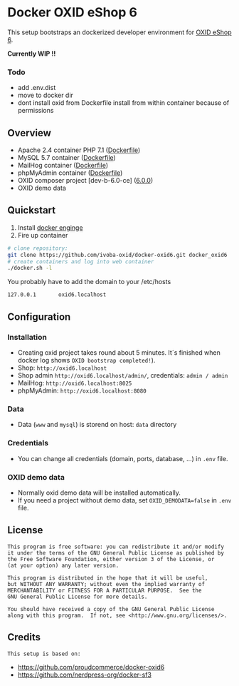 # Docker OXID eShop 6
This setup bootstraps an dockerized developer environment for [OXID eShop 6](https://github.com/OXID-eSales/oxideshop_ce).

**Currently WIP !!**
### Todo
- add .env.dist
- move to docker dir
- dont install oxid from Dockerfile
  install from within container
  because of permissions

## Overview

- Apache 2.4 container PHP 7.1 ([Dockerfile](container/apache_php7/Dockerfile))
- MySQL 5.7 container ([Dockerfile](https://github.com/docker-library/mysql/blob/883703dfb30d9c197e0059a669c4bb64d55f6e0d/5.7/Dockerfile))
- MailHog container ([Dockerfile](https://github.com/mailhog/MailHog/blob/master/Dockerfile))
- phpMyAdmin container ([Dockerfile](https://hub.docker.com/r/phpmyadmin/phpmyadmin/~/dockerfile/))
- OXID composer project [dev-b-6.0-ce] ([6.0.0](https://github.com/OXID-eSales/oxideshop_ce/blob/v6.0.0/composer.json))
- OXID demo data

## Quickstart
1. Install [docker enginge](https://docs.docker.com/engine/installation/)
2. Fire up container
```bash
# clone repository:
git clone https://github.com/ivoba-oxid/docker-oxid6.git docker_oxid6
# create containers and log into web container
./docker.sh -l
```
You probably have to add the domain to your /etc/hosts

    127.0.0.1       oxid6.localhost

## Configuration
### Installation
- Creating oxid project takes round about 5 minutes. It´s finished when docker log shows `OXID bootstrap completed!`).
- Shop: `http://oxid6.localhost`
- Shop admin `http://oxid6.localhost/admin/`, credentials: `admin / admin`
- MailHog: `http://oxid6.localhost:8025`
- phpMyAdmin: `http://oxid6.localhost:8080`


### Data
- Data (`www` and `mysql`) is storend on host: `data` directory

### Credentials
- You can change all credentials (domain, ports, database, ...) in `.env` file.

### OXID demo data
- Normally oxid demo data will be installed automatically.
- If you need a project without demo data, set `OXID_DEMODATA=false` in `.env` file.

## License

    This program is free software: you can redistribute it and/or modify
    it under the terms of the GNU General Public License as published by
    the Free Software Foundation, either version 3 of the License, or
    (at your option) any later version.

    This program is distributed in the hope that it will be useful,
    but WITHOUT ANY WARRANTY; without even the implied warranty of
    MERCHANTABILITY or FITNESS FOR A PARTICULAR PURPOSE.  See the
    GNU General Public License for more details.

    You should have received a copy of the GNU General Public License
    along with this program.  If not, see <http://www.gnu.org/licenses/>.


## Credits

	This setup is based on:  

- https://github.com/proudcommerce/docker-oxid6
- https://github.com/nerdpress-org/docker-sf3

